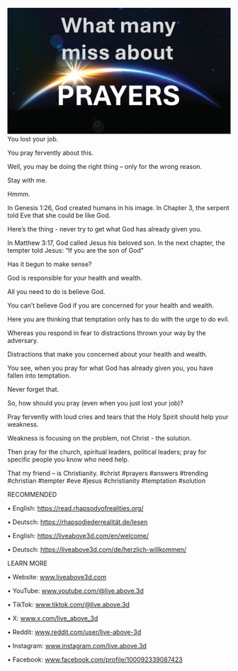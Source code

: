 ![Video cover image](../cover.jpg)
You lost your job.

You pray fervently about this.

Well, you may be doing the right thing – only for the wrong reason.

Stay with me.

Hmmm.

In Genesis 1:26, God created humans in his image. In Chapter 3, the serpent told Eve that she could be like God.

Here’s the thing - never try to get what God has already given you.

In Matthew 3:17, God called Jesus his beloved son. In the next chapter, the tempter told Jesus: “If you are the son of God”

Has it begun to make sense?

God is responsible for your health and wealth.

All you need to do is believe God.

You can’t believe God if you are concerned for your health and wealth.

Here you are thinking that temptation only has to do with the urge to do evil.

Whereas you respond in fear to distractions thrown your way by the adversary.

Distractions that make you concerned about your health and wealth. 

You see, when you pray for what God has already given you, you have fallen into temptation.

Never forget that.

So, how should you pray (even when you just lost your job)?

Pray fervently with loud cries and tears that the Holy Spirit should help your weakness.

Weakness is focusing on the problem, not Christ - the solution.

Then pray for the church, spiritual leaders, political leaders; pray for specific people you know who need help.

That my friend – is Christianity.
#christ #prayers #answers #trending #christian #tempter #eve #jesus #christianity #temptation #solution


RECOMMENDED

•	English: https://read.rhapsodyofrealities.org/

•	Deutsch: https://rhapsodiederrealität.de/lesen

•	English: https://liveabove3d.com/en/welcome/

•	Deutsch: https://liveabove3d.com/de/herzlich-willkommen/


LEARN MORE

•	Website: www.liveabove3d.com

•	YouTube: www.youtube.com/@live.above.3d

•	TikTok: www.tiktok.com/@live.above.3d

•	X: www.x.com/live_above_3d

•	Reddit: www.reddit.com/user/live-above-3d

•	Instagram: www.instagram.com/live.above.3d

•	Facebook: www.facebook.com/profile/100092339087423
 



